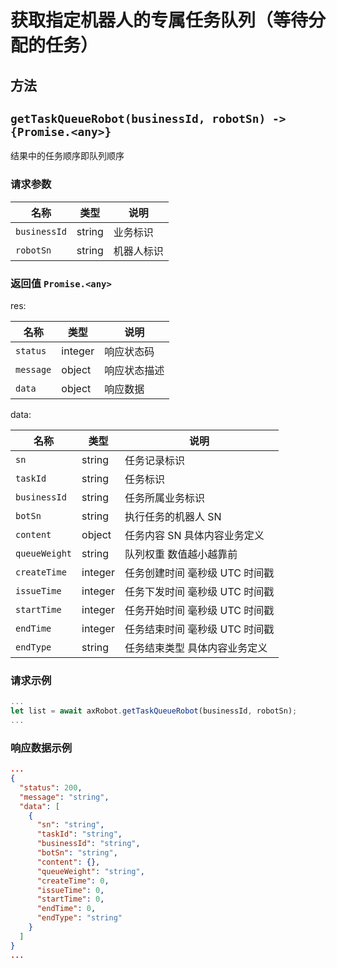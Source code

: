 # 获取指定机器人的专属任务队列（等待分配的任务）

## 方法

## `getTaskQueueRobot(businessId, robotSn) -> {Promise.<any>}`

结果中的任务顺序即队列顺序

### 请求参数

| 名称         | 类型                          | 说明     |
| ------------ | ---------------------------- | -------- |
| `businessId` | string                        | 业务标识 |
| `robotSn`    | string                        | 机器人标识 |


### 返回值 `Promise.<any>`
res:

| 名称         | 类型           | 说明                        |
| ------------ | ------------- | --------------------------  |
| `status`    | integer        | 响应状态码                   |
| `message`   | object         | 响应状态描述                 |
| `data`      | object         | 响应数据                     |

data:

| 名称         | 类型            | 说明                          |
| ------------ | ---------------------------- | --------------  |
| `sn`         | string         | 任务记录标识                   |
| `taskId`     | string         | 任务标识                       |
| `businessId` | string         | 任务所属业务标识                |
| `botSn`      | string         | 执行任务的机器人 SN             |
| `content`    | object         | 任务内容 SN 具体内容业务定义     |
| `queueWeight`| string         | 队列权重 数值越小越靠前          |
| `createTime` | integer        | 任务创建时间  毫秒级 UTC 时间戳  |
| `issueTime`  | integer        | 任务下发时间  毫秒级 UTC 时间戳  |
| `startTime`  | integer        | 任务开始时间  毫秒级 UTC 时间戳  |
| `endTime`    | integer        | 任务结束时间  毫秒级 UTC 时间戳  |
| `endType`    | string         | 任务结束类型 具体内容业务定义     |



### 请求示例

```javascript
...
let list = await axRobot.getTaskQueueRobot(businessId, robotSn);
...
```
### 响应数据示例

```JSON
...
{
  "status": 200,
  "message": "string",
  "data": [
    {
      "sn": "string",
      "taskId": "string",
      "businessId": "string",
      "botSn": "string",
      "content": {},
      "queueWeight": "string",
      "createTime": 0,
      "issueTime": 0,
      "startTime": 0,
      "endTime": 0,
      "endType": "string"
    }
  ]
}
...
```




